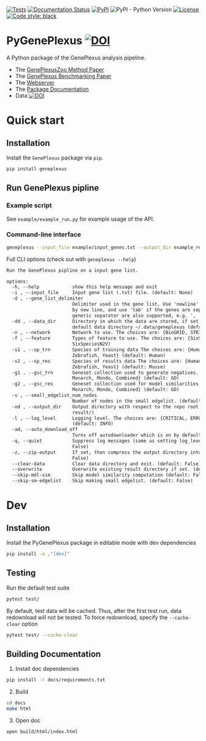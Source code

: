 [![Tests](https://github.com/krishnanlab/PyGenePlexus/actions/workflows/tests.yml/badge.svg)](https://github.com/krishnanlab/PyGenePlexus/actions/workflows/tests.yml)
[![Documentation Status](https://readthedocs.org/projects/pygeneplexus/badge/?version=v2.0.2)](https://pygeneplexus.readthedocs.io/en/v2.0.2/?badge=v2.0.2)
[![PyPI](https://img.shields.io/pypi/v/geneplexus)](https://pypi.org/project/geneplexus/)
![PyPI - Python Version](https://img.shields.io/pypi/pyversions/geneplexus)
[![License](https://img.shields.io/badge/License-BSD_3--Clause-blue.svg)](https://opensource.org/licenses/BSD-3-Clause)
[![Code style: black](https://img.shields.io/badge/code%20style-black-000000.svg)](https://github.com/psf/black)

# PyGenePlexus [![DOI](https://zenodo.org/badge/423591778.svg)](https://zenodo.org/badge/latestdoi/423591778)

A Python package of the GenePlexus analysis pipeline.

* The [GenePlexusZoo Method Paper](https://journals.plos.org/ploscompbiol/article?id=10.1371/journal.pcbi.1011773)
* The [GenePlexus Benchmarking Paper](https://academic.oup.com/bioinformatics/article/36/11/3457/5780279)
* The [Webserver](https://www.geneplexus.net/)
* The [Package Documentation](https://pygeneplexus.readthedocs.io)
* Data [![DOI](https://zenodo.org/badge/DOI/10.5281/zenodo.14149956.svg)](https://doi.org/10.5281/zenodo.14149956)

# Quick start

## Installation

Install the ``GenePlexus`` package via ``pip``.

```bash
pip install geneplexus
```

## Run GenePlexus pipline

### Example script

See `example/example_run.py` for example usage of the API.

### Command-line interface

```bash
geneplexus --input_file example/input_genes.txt --output_dir example_result
```

Full CLI options (check out with ``geneplexus --help``)

```txt
Run the GenePlexus pipline on a input gene list.

options:
  -h, --help            show this help message and exit
  -i , --input_file     Input gene list (.txt) file. (default: None)
  -d , --gene_list_delimiter
                        Delimiter used in the gene list. Use 'newline' if the genes are separated
                        by new line, and use 'tab' if the genes are seperate by tabs. Other
                        generic separator are also supported, e.g. ', '. (default: newline)
  -dd , --data_dir      Directory in which the data are stored, if set to None, then use the
                        default data directory ~/.data/geneplexus (default: None)
  -n , --network        Network to use. The choices are: {BioGRID, STRING, IMP} (default: STRING)
  -f , --feature        Types of feature to use. The choices are: {SixSpeciesN2V} (default:
                        SixSpeciesN2V)
  -s1 , --sp_trn        Species of training data The choices are: {Human, Mouse, Fly, Worm,
                        Zebrafish, Yeast} (default: Human)
  -s2 , --sp_res        Species of results data The choices are: {Human, Mouse, Fly, Worm,
                        Zebrafish, Yeast} (default: Mouse)
  -g1 , --gsc_trn       Geneset collection used to generate negatives. The choices are: {GO,
                        Monarch, Mondo, Combined} (default: GO)
  -g2 , --gsc_res       Geneset collection used for model similarities. The choices are: {GO,
                        Monarch, Mondo, Combined} (default: GO)
  -s , --small_edgelist_num_nodes
                        Number of nodes in the small edgelist. (default: 50)
  -od , --output_dir    Output directory with respect to the repo root directory. (default:
                        result/)
  -l , --log_level      Logging level. The choices are: {CRITICAL, ERROR, WARNING, INFO, DEBUG}
                        (default: INFO)
  -ad, --auto_download_off
                        Turns off autodownloader which is on by default. (default: False)
  -q, --quiet           Suppress log messages (same as setting log_level to CRITICAL). (default:
                        False)
  -z, --zip-output      If set, then compress the output directory into a Zip file. (default:
                        False)
  --clear-data          Clear data directory and exit. (default: False)
  --overwrite           Overwrite existing result directory if set. (default: False)
  --skip-mdl-sim        Skip model similarity computation (default: False)
  --skip-sm-edgelist    Skip making small edgelist. (default: False)
```

# Dev

## Installation

Install the PyGenePlexus package in editable mode with dev dependencies

```bash
pip install -e ."[dev]"
```

## Testing

Run the default test suite

```bash
pytest test/
```

By default, test data will be cached. Thus, after the first test run, data redownload will not be tested. To force redownload, specify the ``--cache-clear`` option

```bash
pytest test/ --cache-clear
```

## Building Documentation

1. Install doc dependencies

```bash
pip install -r docs/requirements.txt
```

2. Build

```bash
cd docs
make html
```

3. Open doc

```bash
open build/html/index.html
```
